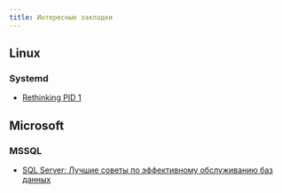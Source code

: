 ```yaml
---
title: Интересные закладки
---
```


## Linux

### Systemd

* [Rethinking PID 1](http://0pointer.de/blog/projects/systemd.html)

## Microsoft

### MSSQL

* [SQL Server: Лучшие советы по эффективному обслуживанию баз данных](http://www.oszone.net/7326/SQL_Server)